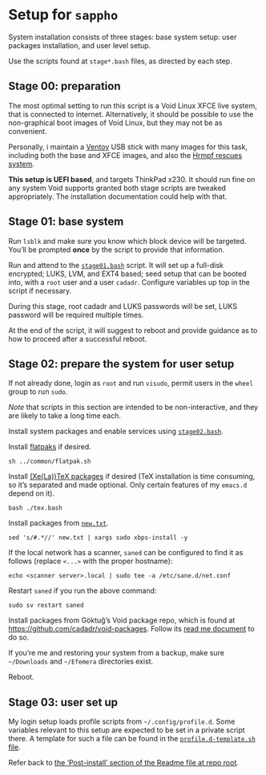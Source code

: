 # Setup for `sappho`

System installation consists of three stages: base system setup: user
packages installation, and user level setup.

Use the scripts found at `stage*.bash` files, as directed by each
step.

## Stage 00: preparation

The most optimal setting to run this script is a Void Linux XFCE live
system, that is connected to internet. Alternatively, it should be
possible to use the non-graphical boot images of Void Linux, but they
may not be as convenient.

Personally, i maintain a
[Ventoy](https://www.ventoy.net/en/index.html) USB stick with many
images for this task, including both the base and XFCE images, and
also the [Hrmpf rescues
system](https://github.com/leahneukirchen/hrmpf).

**This setup is UEFI based**, and targets ThinkPad x230. It should run
fine on any system Void supports granted both stage scripts are
tweaked appropriately. The installation documentation could help with
that.

## Stage 01: base system

Run `lsblk` and make sure you know which block device will be
targeted. You’ll be prompted **once** by the script to provide that
information.

Run and attend to the [`stage01.bash`](./stage01.bash) script. It will
set up a full-disk encrypted; LUKS, LVM, and EXT4 based; seed setup that
can be booted into, with a `root` user and a user `cadadr`. Configure
variables up top in the script if necessary.

During this stage, root cadadr and LUKS passwords will be set, LUKS
password will be required multiple times.

At the end of the script, it will suggest to reboot and provide
guidance as to how to proceed after a successful reboot.

## Stage 02: prepare the system for user setup

If not already done, login as `root` and run `visudo`, permit users in
the `wheel` group to run `sudo`.

*Note* that scripts in this section are intended to be non-interactive,
and they are likely to take a long time each.

Install system packages and enable services using
[`stage02.bash`](./stage02.bash).

Install [flatpaks](../common/flatpak.sh) if desired.

    sh ../common/flatpak.sh

Install [(Xe(La))TeX packages](./tex.bash) if desired (TeX installation
is time consuming, so it’s separated and made optional. Only certain
features of my `emacs.d` depend on it).

    bash ./tex.bash

Install packages from [`new.txt`](./new.txt).

    sed 's/#.*//' new.txt | xargs sudo xbps-install -y

If the local network has a scanner, `saned` can be configured to find
it as follows (replace `<...>` with the proper hostname):

    echo <scanner server>.local | sudo tee -a /etc/sane.d/net.conf

Restart `saned` if you run the above command:

    sudo sv restart saned

Install packages from Göktuğ’s Void package repo, which is found at
<https://github.com/cadadr/void-packages>. Follow its [read me
document](https://github.com/cadadr/void-packages/blob/master/Readme.markdown)
to do so.

If you’re me and restoring your system from a backup, make sure
`~/Downloads` and `~/Efemera` directories exist.

Reboot.

## Stage 03: user set up

My login setup loads profile scripts from `~/.config/profile.d`. Some variables
relevant to this setup are expected to be set in a private script there.
A template for such a file can be found in the [`profile.d-template.sh`
file](./profile.d-template.sh).

Refer back to [the ‘Post-install’ section of the Readme file at repo
root](../../Readme.markdown#Post-install).
